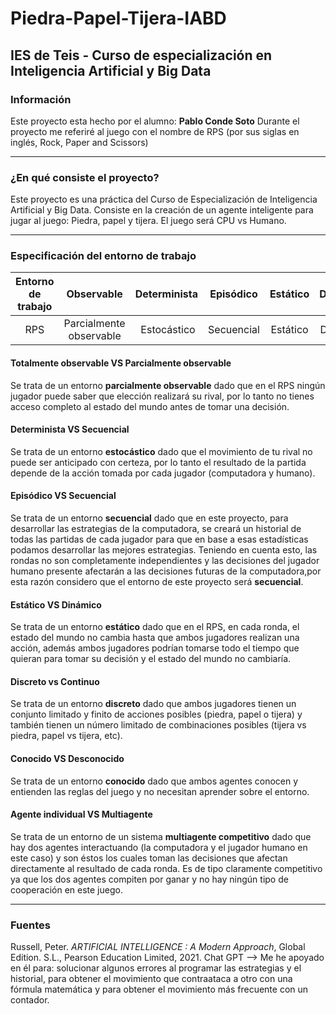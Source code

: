 # Piedra-Papel-Tijera-IABD

## IES de Teis - Curso de especialización en Inteligencia Artificial y Big Data


### Información
Este proyecto esta hecho por el alumno: **Pablo Conde Soto**
Durante el proyecto me referiré al juego con el nombre de RPS (por sus siglas en inglés, Rock, Paper and Scissors)

---

### ¿En qué consiste el proyecto?
Este proyecto es una práctica del Curso de Especialización de Inteligencia Artificial y Big Data.
Consiste en la creación de un agente inteligente para jugar al juego: Piedra, papel y tijera.
El juego será CPU vs Humano.

---

### Especificación del entorno de trabajo
| Entorno de trabajo | Observable | Determinista | Episódico | Estático | Discreto | Conocido | Agentes |
:---: | :---: | :---: | :---: | :---: | :---: | :---: | :---: |
| RPS | Parcialmente observable | Estocástico | Secuencial | Estático | Discreto | Conocido | Multiagente competitivo |

#### Totalmente observable VS Parcialmente observable
Se trata de un entorno **parcialmente observable** dado que en el RPS ningún jugador puede saber que elección realizará su rival, por lo tanto no tienes acceso completo al estado del mundo antes de tomar una decisión.

#### Determinista VS Secuencial
Se trata de un entorno **estocástico** dado que el movimiento de tu rival no puede ser anticipado con certeza, por lo tanto el resultado de la partida depende de la acción tomada por cada jugador (computadora y humano).

#### Episódico VS Secuencial
Se trata de un entorno **secuencial** dado que en este proyecto, para desarrollar las estrategias de la computadora, se creará un historial de todas las partidas de cada jugador para que en base a esas estadísticas podamos desarrollar las mejores estrategias. Teniendo en cuenta esto, las rondas no son completamente independientes y las decisiones del jugador humano presente afectarán a las decisiones futuras de la computadora,por esta razón considero que el entorno de este proyecto será **secuencial**.

#### Estático VS Dinámico
Se trata de un entorno **estático** dado que en el RPS, en cada ronda, el estado del mundo no cambia hasta que ambos jugadores realizan una acción, además ambos jugadores podrían tomarse todo el tiempo que quieran para tomar su decisión y el estado del mundo no cambiaría.

#### Discreto vs Continuo
Se trata de un entorno **discreto** dado que ambos jugadores tienen un conjunto limitado y finito de acciones posibles (piedra, papel o tijera) y también tienen un número limitado de combinaciones posibles (tijera vs piedra, papel vs tijera, etc).

#### Conocido VS Desconocido
Se trata de un entorno **conocido** dado que ambos agentes conocen y entienden las reglas del juego y no necesitan aprender sobre el entorno.

#### Agente individual VS Multiagente
Se trata de un entorno de un sistema **multiagente competitivo** dado que hay dos agentes interactuando (la computadora y el jugador humano en este caso) y son éstos los cuales toman las decisiones que afectan directamente al resultado de cada ronda. Es de tipo claramente competitivo ya que los dos agentes compiten por ganar y no hay ningún tipo de cooperación en este juego.

---

### Fuentes
Russell, Peter. _ARTIFICIAL INTELLIGENCE : A Modern Approach_, Global Edition. S.L., Pearson Education Limited, 2021.
Chat GPT --> Me he apoyado en él para: solucionar algunos errores al programar las estrategias y el historial, para obtener el movimiento que contraataca a otro con una fórmula matemática y para obtener el movimiento más frecuente con un contador.